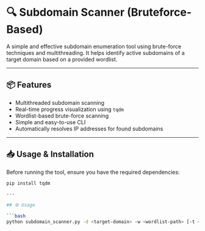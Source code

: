 # 🔍 Subdomain Scanner (Bruteforce-Based)

A simple and effective subdomain enumeration tool using brute-force techniques and multithreading. It helps identify active subdomains of a target domain based on a provided wordlist.

---

## 📦 Features

- Multithreaded subdomain scanning
- Real-time progress visualization using `tqdm`
- Wordlist-based brute-force scanning
- Simple and easy-to-use CLI
- Automatically resolves IP addresses for found subdomains

---

## 📥 Usage & Installation

Before running the tool, ensure you have the required dependencies:

```bash
pip install tqdm

---

## ⚙️ Usage

```bash
python subdomain_scanner.py -d <target-domain> -w <wordlist-path> [-t <number-of-threads>]
